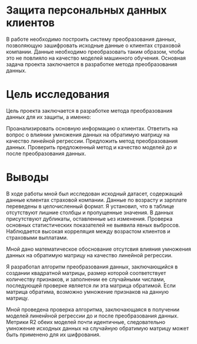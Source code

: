 # Защита персональных данных клиентов
 
В работе необходимо построить систему преобразования данных, позволяющую зашифровать исходные данные о клиентах страховой компании. Данные необходимо преобразовать таким образом, чтобы это не повлияло на качество моделей машинного обучения.
Основная задача проекта заключается в разработке метода преобразования данных.

# Цель исследования

Цель проекта заключается в разработке метода преобразования данных для их защиты, а именно:

Проанализировать основную информацию о клиентах.
Ответить на вопрос о влиянии умножения данных на обратимую матрицу на качество линейной регрессии.
Предложить метод преобразования данных.
Проверить предложенный метод и качество моделей до и после преобразования данных.

# Выводы

В ходе работы мной был исследован исходный датасет, содержащий данные клиентах страховой компании. Данные по возрасту и зарплате переведены в целочисленный формат. Я установил, что в таблице отсутствуют лишние столбцы и пропущенные значения. В данных присутствуют дубликаты, оставленные ьез изменения. Проверка основных статистических показателей не выявила явных выбросов. Наблюдается высокая корреляция между возрастом клиентов и страховыми выплатами.

Мной дано математическое обоснование отсутсвия влияния умножения данных на обратимую матрицу на качество линейной регрессии.

Я разработал алгоритм преобразования данных, заключающийся в создании квадратной матрицы, размер которой соответствует количеству признаков, и заполнении ее случайными числами, последующей проверке является ли эта матрица обратимой. Если матрица обратима, возможно умножение признаков на данную матрицу.

Мной проведена проверка алгоритма, заключающаяся в получении моделей линенйной регрессии до и после преобразования данных. Метрики R2 обеих моделей почти идентичные, следовательно умножение исходных данных на случайную обратимую матрицу может быть применено для их шифрования.
